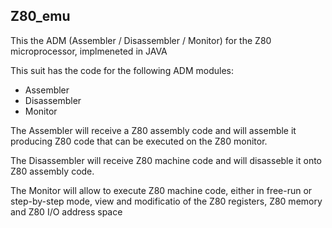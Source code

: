 Z80_emu
---- 

This the ADM (Assembler / Disassembler / Monitor) for the Z80 microprocessor, implmeneted in JAVA

This suit has the code for the following ADM modules:

  * Assembler
  * Disassembler
  * Monitor

The Assembler will receive a Z80 assembly code and will assemble it producing Z80 code that can be 
executed on the Z80 monitor.

The Disassembler will receive Z80 machine code and will disasseble it onto Z80 assembly code.

The Monitor will allow to execute Z80 machine code, either in free-run or step-by-step mode, view
and modificatio of the Z80 registers, Z80 memory and Z80 I/O address space
